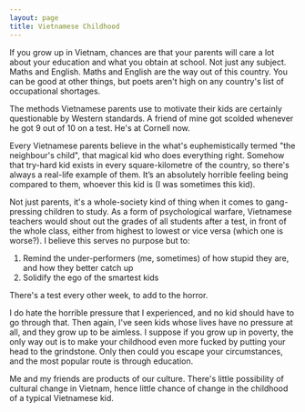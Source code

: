 ```yaml
---
layout: page
title: Vietnamese Childhood
---
```


If you grow up in Vietnam, chances are that your parents will care a lot about your education and what you obtain at school. Not just any subject. Maths and English. Maths and English are the way out of this country. You can be good at other things, but poets aren't high on any country's list of occupational shortages.

The methods Vietnamese parents use to motivate their kids are certainly questionable by Western standards. A friend of mine got scolded whenever he got 9 out of 10 on a test. He's at Cornell now.

Every Vietnamese parents believe in the what's euphemistically termed "the neighbour's child", that magical kid who does everything right. Somehow that try-hard kid exists in every square-kilometre of the country, so there's always a real-life example of them. It’s an absolutely horrible feeling being compared to them, whoever this kid is (I was sometimes this kid).

Not just parents, it's a whole-society kind of thing when it comes to gang-pressing children to study. As a form of psychological warfare, Vietnamese teachers would shout out the grades of all students after a test, in front of the whole class, either from highest to lowest or vice versa (which one is worse?). I believe this serves no purpose but to:
1. Remind the under-performers (me, sometimes) of how stupid they are, and how they better catch up
2. Solidify the ego of the smartest kids

There's a test every other week, to add to the horror.

I do hate the horrible pressure that I experienced, and no kid should have to go through that. Then again, I've seen kids whose lives have no pressure at all, and they grow up to be aimless. I suppose if you grow up in poverty, the only way out is to make your childhood even more fucked by putting your head to the grindstone. Only then could you escape your circumstances, and the most popular route is through education.

Me and my friends are products of our culture. There's little possibility of cultural change in Vietnam, hence little chance of change in the childhood of a typical Vietnamese kid.